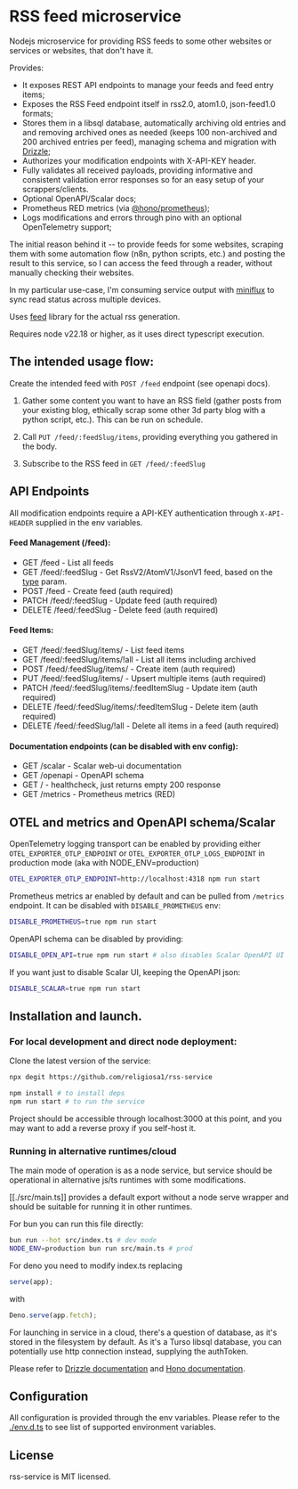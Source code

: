 # RSS feed microservice

Nodejs microservice for providing RSS feeds to some other websites or services 
or websites, that don't have it.

Provides:
- It exposes REST API endpoints to manage your feeds and feed entry items;
- Exposes the RSS Feed endpoint itself in rss2.0, atom1.0, json-feed1.0 formats;
- Stores them in a libsql database, automatically archiving old entries and 
  and removing archived ones as needed (keeps 100 non-archived and 200 
  archived entries per feed), managing schema and migration with 
  [Drizzle](https://orm.drizzle.team/);
- Authorizes your modification endpoints with X-API-KEY header.
- Fully validates all received payloads, providing informative and consistent 
  validation error responses so for an easy setup of your scrappers/clients.
- Optional OpenAPI/Scalar docs;
- Prometheus RED metrics (via [@hono/prometheus](https://www.npmjs.com/package/@hono/prometheus));
- Logs modifications and errors through pino with an optional OpenTelemetry 
  support;

The initial reason behind it -- to provide feeds for some websites, scraping
them with some automation flow (n8n, python scripts, etc.) and posting the
result to this service, so I can access the feed through a reader, without
manually checking their websites. 

In my particular use-case, I'm consuming service output with 
[miniflux](https://miniflux.app/) to sync read status across multiple devices.

Uses [feed](https://github.com/jpmonette/feed) library for the actual
rss generation.

Requires node v22.18 or higher, as it uses direct typescript execution.

## The intended usage flow:

Create the intended feed with `POST /feed` endpoint (see openapi docs).

1. Gather some content you want to have an RSS field (gather posts from your
   existing blog, ethically scrap some other 3d party blog with a python script,
   etc.). This can be run on schedule.

2. Call `PUT /feed/:feedSlug/items`, providing everything you gathered in the
   body.
3. Subscribe to the RSS feed in `GET /feed/:feedSlug`

## API Endpoints

All modification endpoints require a API-KEY authentication through
`X-API-HEADER` supplied in the env variables.

#### Feed Management (/feed):

- GET /feed - List all feeds
- GET /feed/:feedSlug - Get RssV2/AtomV1/JsonV1 feed, based on the [type](https://religiosa1.github.io/rss-service/#tag/feed/get/feed/{feedSlug}.query.type) param.
- POST /feed - Create feed (auth required)
- PATCH /feed/:feedSlug - Update feed (auth required)
- DELETE /feed/:feedSlug - Delete feed (auth required)

#### Feed Items:

- GET /feed/:feedSlug/items/ - List feed items
- GET /feed/:feedSlug/items/!all - List all items including archived
- POST /feed/:feedSlug/items/ - Create item (auth required)
- PUT /feed/:feedSlug/items/ - Upsert multiple items (auth required)
- PATCH /feed/:feedSlug/items/:feedItemSlug - Update item (auth required)
- DELETE /feed/:feedSlug/items/:feedItemSlug - Delete item (auth required)
- DELETE /feed/:feedSlug/!all - Delete all items in a feed (auth required)

#### Documentation endpoints (can be disabled with env config):

- GET /scalar - Scalar web-ui documentation
- GET /openapi - OpenAPI schema
- GET / - healthcheck, just returns empty 200 response
- GET /metrics - Prometheus metrics (RED)

## OTEL and metrics and OpenAPI schema/Scalar

OpenTelemetry logging transport can be enabled by providing either 
`OTEL_EXPORTER_OTLP_ENDPOINT` or `OTEL_EXPORTER_OTLP_LOGS_ENDPOINT` in 
production mode (aka with NODE_ENV=production)

```sh
OTEL_EXPORTER_OTLP_ENDPOINT=http://localhost:4318 npm run start
```

Prometheus metrics ar enabled by default and can be pulled from `/metrics` 
endpoint. It can be disabled with `DISABLE_PROMETHEUS` env:

```sh
DISABLE_PROMETHEUS=true npm run start
```

OpenAPI schema can be disabled by providing:
```sh
DISABLE_OPEN_API=true npm run start # also disables Scalar OpenAPI UI
```

If you want just to disable Scalar UI, keeping the OpenAPI json:

```sh
DISABLE_SCALAR=true npm run start
```

## Installation and launch.

<!--
TODO: uncomment that, once the docker image is pushed to the ghcr.io by the pipeline
### Running with docker

The easiest way to launch the service is to run the provided docker image:

```sh
docker volume create rss_service_data

docker run -it --rm \
  --name rss-service \
  -p 3000:3000 \
  -e API_KEY=YOUR_API_KEY_HERE \
  -e PUBLIC_URL=http://example.com/ \
  -v rss_service_data:/app/data \
  ghcr.io/religiosa1/rss-service
```

You can build your own image using the provided Dockerfile:

```sh
docker build -t rss-service .
``` -->

### For local development and direct node deployment:

Clone the latest version of the service:

```sh
npx degit https://github.com/religiosa1/rss-service
```

```sh
npm install # to install deps
npm run start # to run the service
```

Project should be accessible through localhost:3000 at this point, and you may
want to add a reverse proxy if you self-host it.

### Running in alternative runtimes/cloud

The main mode of operation is as a node service, but service should be
operational in alternative js/ts runtimes with some modifications.

[[./src/main.ts]] provides a default export without a node serve wrapper and
should be suitable for running it in other runtimes.

For bun you can run this file directly:

```sh
bun run --hot src/index.ts # dev mode
NODE_ENV=production bun run src/main.ts # prod
```

For deno you need to modify index.ts replacing

```ts
serve(app);
```

with

```ts
Deno.serve(app.fetch);
```

For launching in service in a cloud, there's a question of database, as it's
stored in the filesystem by default. As it's a Turso libsql database, you can
potentially use http connection instead, supplying the authToken.

Please refer to
[Drizzle documentation](https://orm.drizzle.team/docs/get-started/d1-new)
and
[Hono documentation](https://hono.dev/docs/getting-started/cloudflare-workers).

## Configuration

All configuration is provided through the env variables. Please refer to the
[./env.d.ts](./env.d.ts) to see list of supported environment variables.

## License

rss-service is MIT licensed.
